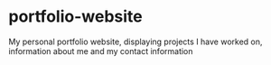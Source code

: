 # portfolio-website
My personal portfolio website, displaying projects I have worked on, information about me and my contact information
